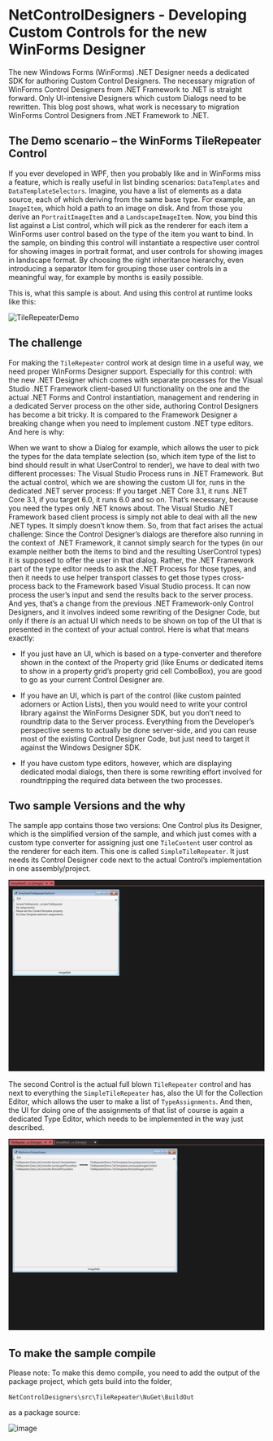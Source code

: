 # NetControlDesigners - Developing Custom Controls for the new WinForms Designer

The new Windows Forms (WinForms) .NET Designer needs a dedicated SDK for
authoring Custom Control Designers. The necessary migration of WinForms Control
Designers from .NET Framework to .NET is straight forward. Only UI-intensive
Designers which custom Dialogs need to be rewritten. This blog post shows, what
work is necessary to migration WinForms Control Designers from .NET Framework to
.NET.

## The Demo scenario – the WinForms TileRepeater Control

If you ever developed in WPF, then you probably like and in WinForms miss a
feature, which is really useful in list binding scenarios: `DataTemplates` and
`DataTemplateSelectors`. Imagine, you have a list of elements as a data
source, each of which deriving from the same base type. For example, an
`ImageItem`, which hold a path to an image on disk. And from those you derive
an `PortraitImageItem` and a `LandscapeImageItem`. Now, you bind this list
against a List control, which will pick as the renderer for each item a WinForms
user control based on the type of the item you want to bind. In the sample, on
binding this control will instantiate a respective user control for showing
images in portrait format, and user controls for showing images in landscape
format. By choosing the right inheritance hierarchy, even introducing a
separator Item for grouping those user controls in a meaningful way, for example
by months is easily possible.

This is, what this sample is about. And using this control at runtime looks like
this:

![TileRepeaterDemo](https://github.com/KlausLoeffelmann/NetControlDesigners/blob/main/src/Resources/TileRepeaterDemo.gif)

## The challenge

For making the `TileRepeater` control work at design time in a useful way, we
need proper WinForms Designer support. Especially for this control: with the new
.NET Designer which comes with separate processes for the Visual Studio .NET
Framework client-based UI functionality on the one and the actual .NET Forms and
Control instantiation, management and rendering in a dedicated Server process on
the other side, authoring Control Designers has become a bit tricky. It is
compared to the Framework Designer a breaking change when you need to implement
custom .NET type editors. And here is why:

When we want to show a Dialog for example, which allows the user to pick the
types for the data template selection (so, which item type of the list to bind
should result in what UserControl to render), we have to deal with two different
processes: The Visual Studio Process runs in .NET Framework. But the actual
control, which we are showing the custom UI for, runs in the dedicated .NET
server process: If you target .NET Core 3.1, it runs .NET Core 3.1, if you
target 6.0, it runs 6.0 and so on. That’s necessary, because you need the types
only .NET knows about. The Visual Studio .NET Framework based client process is
simply not able to deal with all the new .NET types. It simply doesn’t know
them. So, from that fact arises the actual challenge: Since the Control
Designer’s dialogs are therefore also running in the context of .NET Framework,
it cannot simply search for the types (in our example neither both the items to
bind and the resulting UserControl types) it is supposed to offer the user in
that dialog. Rather, the .NET Framework part of the type editor needs to ask the
.NET Process for those types, and then it needs to use helper transport classes
to get those types cross-process back to the Framework based Visual Studio
process. It can now process the user’s input and send the results back to the
server process. And yes, that’s a change from the previous .NET Framework-only
Control Designers, and it involves indeed some rewriting of the Designer Code,
but only if there *is* an actual UI which needs to be shown on top of the UI
that is presented in the context of your actual control. Here is what that means
exactly:

-   If you just have an UI, which is based on a type-converter and therefore
    shown in the context of the Property grid (like Enums or dedicated items to
    show in a property grid’s property grid cell ComboBox), you are good to go
    as your current Control Designer are.

-   If you have an UI, which is part of the control (like custom painted
    adorners or Action Lists), then you would need to write your control library
    against the WinForms Designer SDK, but you don’t need to roundtrip data to
    the Server process. Everything from the Developer’s perspective seems to
    actually be done server-side, and you can reuse most of the existing Control
    Designer Code, but just need to target it against the Windows Designer SDK.

-   If you have custom type editors, however, which are displaying dedicated
    modal dialogs, then there is some rewriting effort involved for
    roundtripping the required data between the two processes.

## Two sample Versions and the why

The sample app contains those two versions: One Control plus its Designer, which
is the simplified version of the sample, and which just comes with a custom type
converter for assigning just one `TileContent` user control as the renderer
for each item. This one is called `SimpleTileRepeater`. It just needs its
Control Designer code next to the actual Control’s implementation in one
assembly/project.

![SimpleTileRepeater](https://github.com/KlausLoeffelmann/NetControlDesigners/blob/main/src/Resources/SimpleTileRepeaterActionList.gif)

The second Control is the actual full blown `TileRepeater` control and has
next to everything the `SimpleTileRepeater` has, also the UI for the
Collection Editor, which allows the user to make a list of `TypeAssignments`.
And then, the UI for doing one of the assignments of that list of course is
again a dedicated Type Editor, which needs to be implemented in the way just
described.

![TileRepeater](https://github.com/KlausLoeffelmann/NetControlDesigners/blob/main/src/Resources/TileRepeaterActionList.gif)


## To make the sample compile

Please note: To make this demo compile, you need to add the output of the package project, which gets build into the folder,

```
NetControlDesigners\src\TileRepeater\NuGet\BuildOut
```

as a package source:

![image](https://user-images.githubusercontent.com/9663150/156468092-46e6087f-5a2f-4928-9398-e3fe859dc5c2.png)
